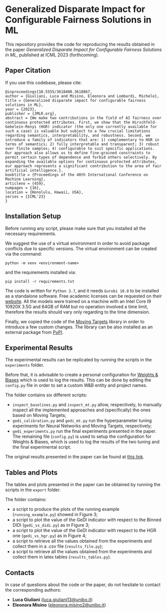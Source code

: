 # Generalized Disparate Impact for Configurable Fairness Solutions in ML

This repository provides the code for reproducing the results obtained in the paper *Generalized Disparate Impact for Configurable Fairness Solutions in ML*, published at ICML 2023 (forthcoming).

## Paper Citation


If you use this codebase, please cite:

```
@inproceedings{10.5555/3618408.3618867,
author = {Giuliani, Luca and Misino, Eleonora and Lombardi, Michele},
title = {Generalized disparate impact for configurable fairness solutions in ML},
year = {2023},
publisher = {JMLR.org},
abstract = {We make two contributions in the field of AI fairness over continuous protected attributes. First, we show that the Hirschfeld-Gebelein-Renyi (HGR) indicator (the only one currently available for such a case) is valuable but subject to a few crucial limitations regarding semantics, interpretability, and robustness. Second, we introduce a family of indicators that are: 1) complementary to HGR in terms of semantics; 2) fully interpretable and transparent; 3) robust over finite samples; 4) configurable to suit specific applications. Our approach also allows us to define fine-grained constraints to permit certain types of dependence and forbid others selectively. By expanding the available options for continuous protected attributes, our approach represents a significant contribution to the area of fair artificial intelligence.},
booktitle = {Proceedings of the 40th International Conference on Machine Learning},
articleno = {459},
numpages = {16},
location = {Honolulu, Hawaii, USA},
series = {ICML'23}
}
```

## Installation Setup

Before running any script, please make sure that you installed all the necessary requirements.

We suggest the use of a virtual environment in order to avoid package conflicts due to specific versions.
The virtual environment can be created via the command:
```
python -m venv <environment-name>
```
and the requirements installed via:
```
pip install -r requirements.txt
```

The code is written for `Python 3.7`, and it needs `Gurobi 10.0` to be installed as a standalone software.
Free academic licenses can be requested on their [website](https://www.gurobi.com/free-trial/).
All the models were trained on a machine with an Intel Core I9 10920X 3.5G and 64GB of RAM but no operation involved a time limit, therefore the results should vary only regarding to the time dimension.

Finally, we copied the code of the [Moving Targets](https://github.com/moving-targets/moving-targets) library in order to introduce a few custom changes.
The library can be also installed as an external package from [PyPI](https://pypi.org/project/moving-targets/).

## Experimental Results

The experimental results can be replicated by running the scripts in the `experiments` folder.

Before that, it is advisable to create a personal configuration for [Weights & Biases](https://wandb.ai/site) which is used to log the results.
This can be done by editing the `config.py` file in order to set a custom W&B entity and project names.

The folder contains six different scripts:
* `inspect_baselines.py` and `inspect_mt.py` allow, respectively, to manually inspect all the implemented approaches and (specifically) the ones based on Moving Targets;
* `gedi_calibration.py` and `gedi_mt.py` run the hyperparameter tuning experiments for Neural Networks and Moving Targets, respectively;
* `gedi_experiments.py` run the final experiments presented in the paper.
The remaining file (`config.py`) is used to setup the configuration for Weights & Biases, which is used to log the results of the two tuning and the final experimental script.

The original results presented in the paper can be found at [this link](https://wandb.ai/shape-constraints/gedi-experiments).

## Tables and Plots

The tables and plots presented in the paper can be obtained by running the scripts in the `export` folder.

The folder contains:
* a script to produce the plots of the running example (`running_example.py`) showed in Figure 3;
* a script to plot the value of the GeDI indicator with respect to the Binned DIDI (`gedi_vs_didi.py`) as in Figure 3;
* a script to plot the value of the GeDI indicator with respect to the HGR one (`gedi_vs_hgr.py`) as in Figure 4;
* a script to retrieve all the values obtained from the experiments and collect them in a _.csv_ file (`results_file.py`);
* a script to retrieve all the values obtained from the experiments and collect them in latex tables (`results_tables.py`).

## Contacts

In case of questions about the code or the paper, do not hesitate to contact the corresponding authors:

* **Luca Giuliani** ([luca.giuliani13@unibo.it](mailto:luca.giuliani13@unibo.it))
* **Eleonora Misino** ([eleonora.misino2@unibo.it](mailto:eleonora.misino2@unibo.it))
